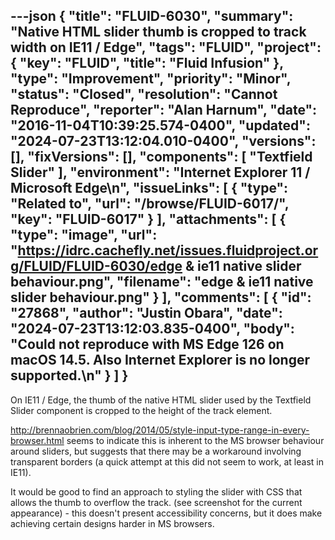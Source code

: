 ---json
{
  "title": "FLUID-6030",
  "summary": "Native HTML slider thumb is cropped to track width on IE11 / Edge",
  "tags": "FLUID",
  "project": {
    "key": "FLUID",
    "title": "Fluid Infusion"
  },
  "type": "Improvement",
  "priority": "Minor",
  "status": "Closed",
  "resolution": "Cannot Reproduce",
  "reporter": "Alan Harnum",
  "date": "2016-11-04T10:39:25.574-0400",
  "updated": "2024-07-23T13:12:04.010-0400",
  "versions": [],
  "fixVersions": [],
  "components": [
    "Textfield Slider"
  ],
  "environment": "Internet Explorer 11 / Microsoft Edge\n",
  "issueLinks": [
    {
      "type": "Related to",
      "url": "/browse/FLUID-6017/",
      "key": "FLUID-6017"
    }
  ],
  "attachments": [
    {
      "type": "image",
      "url": "https://idrc.cachefly.net/issues.fluidproject.org/FLUID/FLUID-6030/edge & ie11 native slider behaviour.png",
      "filename": "edge & ie11 native slider behaviour.png"
    }
  ],
  "comments": [
    {
      "id": "27868",
      "author": "Justin Obara",
      "date": "2024-07-23T13:12:03.835-0400",
      "body": "Could not reproduce with MS Edge 126 on macOS 14.5. Also Internet Explorer is no longer supported.\n"
    }
  ]
}
---
On IE11 / Edge, the thumb of the native HTML slider used by the Textfield Slider component is cropped to the height of the track element.

<http://brennaobrien.com/blog/2014/05/style-input-type-range-in-every-browser.html> seems to indicate this is inherent to the MS browser behaviour around sliders, but suggests that there may be a workaround involving transparent borders (a quick attempt at this did not seem to work, at least in IE11).

It would be good to find an approach to styling the slider with CSS that allows the thumb to overflow the track. (see screenshot for the current appearance) - this doesn't present accessibility concerns, but it does make achieving certain designs harder in MS browsers.

        